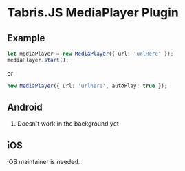 # Tabris.JS MediaPlayer Plugin

## Example

```ts
let mediaPlayer = new MediaPlayer({ url: 'urlHere' });
mediaPlayer.start();
```

or

```ts
new MediaPlayer({ url: 'urlhere', autoPlay: true });
```

## Android

1. Doesn't work in the background yet


## iOS

iOS maintainer is needed.